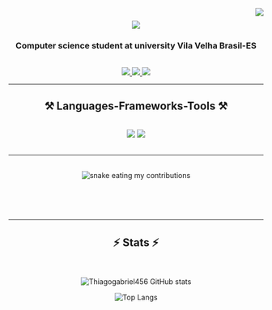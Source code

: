 <img align="right" src="https://visitor-badge.laobi.icu/badge?page_id=Thiagogabriel456
.Thiagogabriel456
" />

<h1 align="center">
    <img src="https://readme-typing-svg.herokuapp.com/?font=Righteous&size=35&center=true&vCenter=true&width=500&height=70&duration=4000&lines=Hi+There!+👋;+I'm+Thiago+Gabriel!;" />
</h1>

<h3 align="center">Computer science student at university Vila Velha Brasil-ES</h3>

<br/>
 
<div align="center"> 
  <a href="Thiago:thiagogabrieldcampos@gmail.com">
    <img src="https://img.shields.io/badge/Gmail-333333?style=for-the-badge&logo=gmail&logoColor=red" />
  </a>
  <a href="https://www.linkedin.com/in/thiago-gabriel-undefined-82b6692b2/" target="_blank">
    <img src="https://img.shields.io/badge/LinkedIn-0077B5?style=for-the-badge&logo=linkedin&logoColor=white" target="_blank" />
  </a>
  <a href="https://github.com/Thiagogabriel456" target="_blank">
     <img src="https://img.shields.io/badge/Portfolio-FF5722?style=for-the-badge&logo=todoist&logoColor=white" target="_blank" /> <!-- sqlite, safari, google-chrome are other good icon options -->
  </a>
</div>

 <hr/>
 
<h2 align="center">⚒️ Languages-Frameworks-Tools ⚒️</h2>
<br/>
<div align="center">
    <img src="https://skillicons.dev/icons?i=html,css,vscode,github,figma,git" />
    <img src="https://skillicons.dev/icons?i=python,javascript,c,mysql" /><br>
</div>

<br/>
<hr/>

<div align="center">
  <br>
  <img alt="snake eating my contributions" src="https://raw.githubusercontent.com/Thiagogabriel456/salesp07/output/github-contribution-grid-snake.svg" />
  
  <br/><br/><br/>
</div>

<hr/>

<h2 align="center">⚡ Stats ⚡</h2>
<br>

<div align=center>

![Thiagogabriel456 GitHub stats](https://github-readme-stats.vercel.app/api?username=Thiagogabriel456&show_icons=true&theme=dark)

![Top Langs](https://github-readme-stats.vercel.app/api/top-langs/?username=Thiagogabriel456&hide_progress=true)
  <br/>
  
